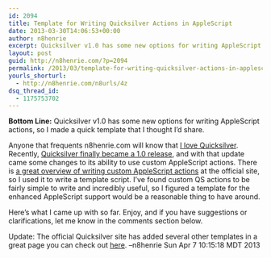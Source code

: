 ```yaml
---
id: 2094
title: Template for Writing Quicksilver Actions in AppleScript
date: 2013-03-30T14:06:53+00:00
author: n8henrie
excerpt: Quicksilver v1.0 has some new options for writing AppleScript actions, so I made a quick template that I thought I’d share.
layout: post
guid: http://n8henrie.com/?p=2094
permalink: /2013/03/template-for-writing-quicksilver-actions-in-applescript/
yourls_shorturl:
  - http://n8henrie.com/n8urls/4z
dsq_thread_id:
  - 1175753702
---
```

**Bottom Line:** Quicksilver v1.0 has some new options for writing AppleScript actions, so I made a quick template that I thought I&#8217;d share.<!--more-->

Anyone that frequents n8henrie.com will know that [I love Quicksilver](http://n8henrie.com/tag/quicksilver). Recently, <a target="_blank" href="http://blog.qsapp.com/post/46268365849/quicksilver-comes-of-age">Quicksilver finally became a 1.0 release</a>, and with that update came some changes to its ability to use custom AppleScript actions. There is <a target="_blank" href="http://qsapp.com/wiki/AppleScript_Types">a great overview of writing custom AppleScript actions</a> at the official site, so I used it to write a template script. I&#8217;ve found custom QS actions to be fairly simple to write and incredibly useful, so I figured a template for the enhanced AppleScript support would be a reasonable thing to have around.

Here&#8217;s what I came up with so far. Enjoy, and if you have suggestions or clarifications, let me know in the comments section below.

Update: The official Quicksilver site has added several other templates in a great page you can check out <a href="http://qsapp.com/wiki/AppleScript_Action_templates" target="_blank">here</a>. &#8211;n8henrie Sun Apr 7 10:15:18 MDT 2013